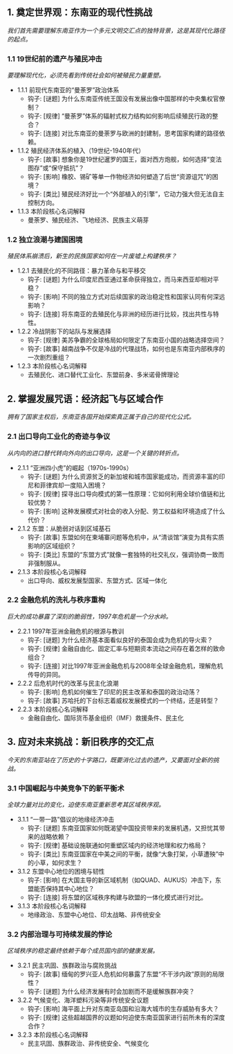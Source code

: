 ﻿## 1. 奠定世界观：东南亚的现代性挑战
*我们首先需要理解东南亚作为一个多元文明交汇点的独特背景，这是其现代化路径的起点。*

### 1.1 19世纪前的遗产与殖民冲击
*要理解现代化，必须先看到传统社会如何被殖民力量重塑。*
- 1.1.1 前现代东南亚的“曼荼罗”政治体系
  - 钩子: [谜题] 为什么东南亚传统王国没有发展出像中国那样的中央集权官僚制？
  - 钩子: [规律] “曼荼罗”体系的辐射式权力结构如何影响后续殖民行政的整合？
  - 钩子: [连接] 对比东南亚的曼荼罗与欧洲的封建制，思考国家构建的路径依赖。
- 1.1.2 殖民经济体系的植入（19世纪-1940年代）
  - 钩子: [故事] 想象你是19世纪暹罗的国王，面对西方炮舰，如何选择“变法图存”或“保守抵抗”？
  - 钩子: [影响] 橡胶、锡矿等单一作物经济如何塑造了后世“资源诅咒”的困境？
  - 钩子: [类比] 殖民经济好比一个“外部植入的引擎”，它动力强大但无法自主控制方向。
- 1.1.3 本阶段核心名词解释
  - 曼荼罗、殖民经济、飞地经济、民族主义萌芽

### 1.2 独立浪潮与建国困境
*殖民体系崩溃后，新生的民族国家如何在一片废墟上构建秩序？*
- 1.2.1 去殖民化的不同路径：暴力革命与和平移交
  - 钩子: [谜题] 为什么印度尼西亚通过革命获得独立，而马来西亚却相对平稳？
  - 钩子: [影响] 不同的独立方式对后续国家的政治稳定性和国家认同有何深远影响？
  - 钩子: [连接] 将东南亚的去殖民化与非洲的经历进行比较，找出共性与特性。
- 1.2.2 冷战阴影下的站队与发展选择
  - 钩子: [规律] 美苏争霸的全球格局如何限定了东南亚小国的战略选择空间？
  - 钩子: [故事] 越南战争不仅是冷战的代理战场，如何也是东南亚内部秩序的一次剧烈重组？
- 1.2.3 本阶段核心名词解释
  - 去殖民化、进口替代工业化、东盟前身、多米诺骨牌理论

## 2. 掌握发展咒语：经济起飞与区域合作
*拥有了国家主权后，东南亚各国开始探索真正属于自己的现代化公式。*

### 2.1 出口导向工业化的奇迹与争议
*从内向的进口替代转向外向的出口导向，这是一个关键的转折点。*
- 2.1.1 “亚洲四小虎”的崛起（1970s-1990s）
  - 钩子: [谜题] 为什么资源贫乏的新加坡和城市国家能成功，而资源丰富的印尼和菲律宾却一度陷入困境？
  - 钩子: [规律] 探寻出口导向模式的第一性原理：它如何利用全球价值链和比较优势？
  - 钩子: [影响] 这种发展模式对社会的收入分配、劳工权益和环境造成了什么代价？
- 2.1.2 东盟：从脆弱对话到区域基石
  - 钩子: [故事] 东盟如何在柬埔寨问题等危机中，从“清谈馆”演变为具有实质影响的区域组织？
  - 钩子: [类比] 东盟的“东盟方式”就像一套独特的社交礼仪，强调协商一致而非强制服从。
- 2.1.3 本阶段核心名词解释
  - 出口导向、威权发展型国家、东盟方式、区域一体化

### 2.2 金融危机的洗礼与秩序重构
*巨大的成功暴露了深刻的脆弱性，1997年危机是一个分水岭。*
- 2.2.1 1997年亚洲金融危机的根源与教训
  - 钩子: [谜题] 为什么经济基本面看似良好的泰国会成为危机的导火索？
  - 钩子: [规律] 金融自由化、固定汇率与短期资本流动之间存在着怎样的致命组合？
  - 钩子: [连接] 对比1997年亚洲金融危机与2008年全球金融危机，理解危机传导的异同。
- 2.2.2 后危机时代的改革与民主化浪潮
  - 钩子: [影响] 危机如何催生了印尼的民主改革和泰国的政治动荡？
  - 钩子: [故事] 苏哈托的下台标志着威权发展模式的一个终结，还是转型？
- 2.2.3 本阶段核心名词解释
  - 金融自由化、国际货币基金组织（IMF）救援条件、民主化

## 3. 应对未来挑战：新旧秩序的交汇点
*今天的东南亚站在了历史的十字路口，既要消化过去的遗产，又要面对全新的挑战。*

### 3.1 中国崛起与中美竞争下的新平衡术
*全球力量对比的变化，迫使东南亚重新思考其区域秩序观。*
- 3.1.1 “一带一路”倡议的地缘经济冲击
  - 钩子: [谜题] 东南亚国家如何既渴望中国投资带来的发展机遇，又担忧其带来的战略依赖？
  - 钩子: [规律] 基础设施联通如何重塑区域内的经济地理和权力格局？
  - 钩子: [类比] 东南亚国家在中美之间的平衡，就像“大象打架，小草遭殃”中的小草，如何求生？
- 3.1.2 东盟中心地位的困境与韧性
  - 钩子: [影响] 在大国主导的新区域机制（如QUAD、AUKUS）冲击下，东盟能否保持其中心地位？
  - 钩子: [连接] 将东盟的区域秩序构建与欧盟的一体化模式进行对比。
- 3.1.3 本阶段核心名词解释
  - 地缘政治、东盟中心地位、印太战略、非传统安全

### 3.2 内部治理与可持续发展的悖论
*区域秩序的稳定最终依赖于每个成员国内部的健康发展。*
- 3.2.1 民主巩固、族群政治与腐败挑战
  - 钩子: [故事] 缅甸的罗兴亚人危机如何暴露了东盟“不干涉内政”原则的局限性？
  - 钩子: [谜题] 为什么经济发展有时会加剧而不是缓解族群冲突？
- 3.2.2 气候变化、海洋塑料污染等非传统安全议题
  - 钩子: [影响] 海平面上升对东南亚岛国和沿海大城市的生存威胁有多大？
  - 钩子: [规律] 这些超越国界的议题如何迫使东南亚国家进行前所未有的深度合作？
- 3.2.3 本阶段核心名词解释
  - 民主巩固、族群政治、非传统安全、气候变化
